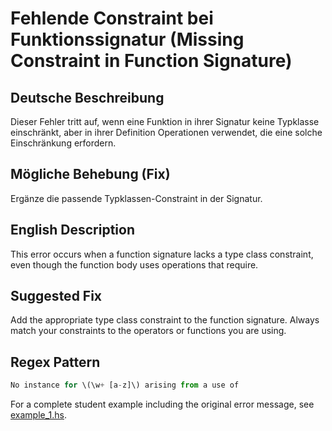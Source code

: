 # Fehlende Constraint bei Funktionssignatur (Missing Constraint in Function Signature)

## Deutsche Beschreibung
Dieser Fehler tritt auf, wenn eine Funktion in ihrer Signatur keine Typklasse einschränkt, aber in ihrer Definition Operationen verwendet, die eine solche Einschränkung erfordern.

## Mögliche Behebung (Fix)
Ergänze die passende Typklassen-Constraint in der Signatur.

## English Description
This error occurs when a function signature lacks a type class constraint, even though the function body uses operations that require.

## Suggested Fix
Add the appropriate type class constraint to the function signature. Always match your constraints to the operators or functions you are using.


## Regex Pattern
```python
No instance for \(\w+ [a-z]\) arising from a use of
```

For a complete student example including the original error message, see [example_1.hs](./example_1.hs).
